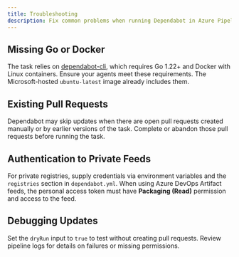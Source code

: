 ```yaml
---
title: Troubleshooting
description: Fix common problems when running Dependabot in Azure Pipelines.
---
```


## Missing Go or Docker

The task relies on [dependabot-cli](https://github.com/dependabot/cli), which requires Go 1.22+ and Docker with Linux containers. Ensure your agents meet these requirements. The Microsoft-hosted `ubuntu-latest` image already includes them.

## Existing Pull Requests

Dependabot may skip updates when there are open pull requests created manually or by earlier versions of the task. Complete or abandon those pull requests before running the task.

## Authentication to Private Feeds

For private registries, supply credentials via environment variables and the `registries` section in `dependabot.yml`. When using Azure DevOps Artifact feeds, the personal access token must have **Packaging (Read)** permission and access to the feed.

## Debugging Updates

Set the `dryRun` input to `true` to test without creating pull requests. Review pipeline logs for details on failures or missing permissions.

